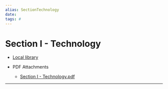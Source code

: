 ```yaml
---
alias: SectionTechnology
date:
tags: #
---
```


# Section I - Technology
<cite></cite>





* [Local library](zotero://select/items/1_PGX6T3KM)

* PDF Attachments
	- [Section I - Technology.pdf](zotero://open-pdf/library/items/R5XPSSEN)

***

